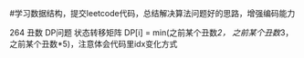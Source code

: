 #学习数据结构，提交leetcode代码，总结解决算法问题好的思路，增强编码能力

264 丑数 DP问题 状态转移矩阵 DP[i] = min(之前某个丑数*2， 之前某个丑数*3， 之前某个丑数*5)，注意体会代码里idx变化方式
